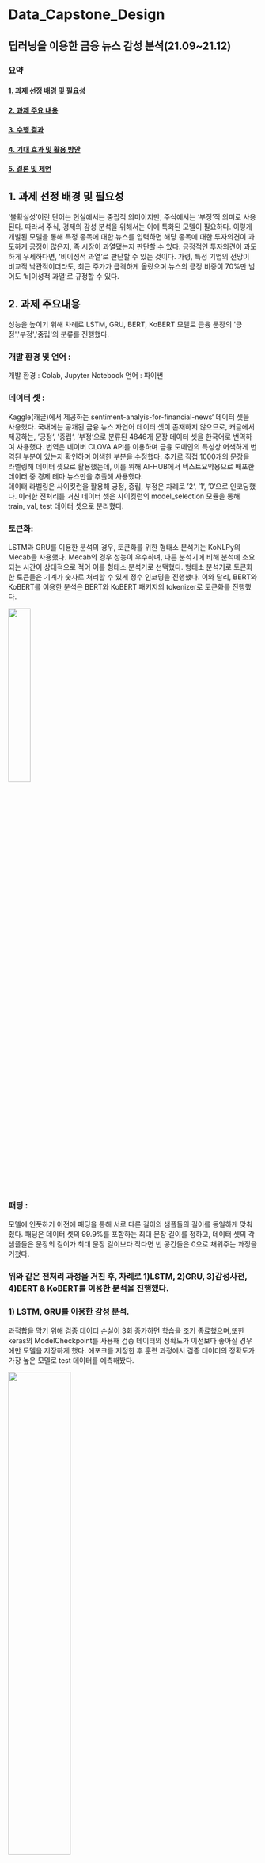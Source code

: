 # Data_Capstone_Design
## 딥러닝을 이용한 금융 뉴스 감성 분석(21.09~21.12)
### 요약
#### [1. 과제 선정 배경 및 필요성](#1-과제-선정-배경-및-필요성)
#### [2. 과제 주요 내용](#2-과제-주요내용)
#### [3. 수행 결과](#3-수행-결과-1)
#### [4. 기대 효과 및 활용 방안](#4-기대-효과-및-활용-방안-1)
#### [5. 결론 및 제언](#5-결론-및-제언-1)

## 1. 과제 선정 배경 및 필요성 
‘불확실성’이란 단어는 현실에서는 중립적 의미이지만, 주식에서는 ‘부정’적 의미로 사용된다. 따라서 주식, 경제의 감성 분석을 위해서는 이에 특화된 모델이 필요하다. 
이렇게 개발된 모델을 통해 특정 종목에 대한 뉴스를 입력하면 해당 종목에 대한 투자의견이 과도하게 긍정이 많은지, 즉 시장이 과열됐는지 판단할 수 있다. 
긍정적인 투자의견이 과도하게 우세하다면, ‘비이성적 과열’로 판단할 수 있는 것이다. 
가령, 특정 기업의 전망이 비교적 낙관적이더라도, 최근 주가가 급격하게 올랐으며 뉴스의 긍정 비중이 70%만 넘어도 ‘비이성적 과열’로 규정할 수 있다.

 ## 2. 과제 주요내용
 성능을 높이기 위해 차례로 LSTM, GRU, BERT, KoBERT 모델로 금융 문장의 '긍정','부정','중립'의 분류를 진행했다. 
 ### 개발 환경 및 언어 : 
 개발 환경 : Colab, Jupyter Notebook
 언어 : 파이썬
 ### 데이터 셋 :
Kaggle(캐글)에서 제공하는 sentiment-analyis-for-financial-news‘ 데이터 셋을 사용했다. 국내에는 공개된 금융 뉴스 자연어 데이터 셋이 존재하지 않으므로, 캐글에서 제공하는, ’긍정‘, ’중립‘, ’부정‘으로 분류된 4846개 문장 데이터 셋을 한국어로 번역하여 사용했다. 번역은 네이버 CLOVA API를 이용하며 금융 도메인의 특성상 어색하게 번역된 부분이 있는지 확인하며 어색한 부분을 수정했다. 추가로 직접 1000개의 문장을 라벨링해 데이터 셋으로 활용했는데, 이를 위해 AI-HUB에서 텍스트요약용으로 배포한 데이터 중 경제 테마 뉴스만을 추출해 사용했다.   
데이터 라벨링은 사이킷런을 활용해 긍정, 중립, 부정은 차례로 ’2‘, ’1‘, ’0‘으로 인코딩했다. 이러한 전처리를 거친 데이터 셋은 사이킷런의 model_selection 모듈을 통해 train, val, test 데이터 셋으로 분리했다.  
### 토큰화:
LSTM과 GRU를 이용한 분석의 경우, 토큰화를 위한 형태소 분석기는 KoNLPy의 Mecab을 사용했다. Mecab의 경우 성능이 우수하며, 다른 분석기에 비해 분석에 소요되는 시간이 상대적으로 적어 이를 형태소 분석기로 선택했다. 형태소 분석기로 토큰화한 토큰들은 기계가 숫자로 처리할 수 있게 정수 인코딩을 진행했다. 이와 달리, BERT와 KoBERT를 이용한 분석은 BERT와 KoBERT 패키지의 tokenizer로 토큰화를 진행했다.


<img src="https://user-images.githubusercontent.com/66895650/147273804-b7e1a537-a725-4a67-89b8-6157f6108478.png" width="30%" height="30%" />

### 패딩 : 
모델에 인풋하기 이전에 패딩을 통해 서로 다른 길이의 샘플들의 길이를 동일하게 맞춰줬다. 패딩은 데이터 셋의 99.9%를 포함하는 최대 문장 길이를 정하고, 데이터 셋의 각 샘플들은 문장의 길이가 최대 문장 길이보다 작다면 빈 공간들은 0으로 채워주는 과정을 거쳤다.

### 위와 같은 전처리 과정을 거친 후, 차례로 1)LSTM, 2)GRU, 3)감성사전, 4)BERT & KoBERT를 이용한 분석을 진행했다. 
### 1) LSTM, GRU를 이용한 감성 분석. 
과적합을 막기 위해 검증 데이터 손실이 3회 증가하면 학습을 조기 종료했으며,또한 keras의 ModelCheckpoint를 사용해 검증 데이터의 정확도가 이전보다 좋아질 경우에만 모델을 저장하게 했다. 에포크를 지정한 후 훈련 과정에서 검증 데이터의 정확도가 가장 높은 모델로 test 데이터를 예측해봤다. 


<img src="https://user-images.githubusercontent.com/66895650/147273024-ee7b9e85-114a-4b46-8f55-00491426e261.png" width="50%" height="50%" />

### 2) 직접 데이터 라벨링 
#### 캐글 데이터 셋이 4846개 뿐이란 한계 때문인지 정확도가 낮게 나왔고, 이를 극복하기 위해 직접 경제 뉴스 문장 1026개를 라벨링해 GRU분석을 진행해보았다. 
라벨링 과정에서 애매한 부분이 많이 존재했는데, 가령 금리가 인상했다는 뉴스는 은행주 입장에서는 긍정이고, 소비재주 입장에서는 부정이었다. 또한, 뉴스 내에 다수 존재하는 따옴표로 직접 인용된 표현들은 상당히 주관적이었다. 또한, 긍정과 부정이 섞인 문장이 다수 존재했는데, 가령, 현대차 관련 문장의 경우, 소형, SUV 부문에서는 매출이 증가했지만, 중형 세단 부문에서 매출이 감소했다는 문장은 긍/부정 모두를 내포하고 있었다. 따라서, 명백하게 모든 기업에 공통적으로 적용될 수 있는 문장을 선별해 직접 라벨링을 진행했다. 구체적으로, ’매출 원가와 재고가 증가했다‘와 같이 어떤 기업에도 부정적으로 적용될 수 있는 문장들은 부정 라벨링을 진행했고, 영업이익률의 증가, 판매량 증가, 매출액 증가, PER증가와 같은 문장은 긍정 라벨링을 진행했다. 하지만 데이터 셋을 1026개 추가했음에도 유의미한 성능 향상을 일어나지 않았다. 
#### 데이터 셋을 추가했음에도 성능 향상은 일어나지 않았기에 선행연구에서 주로 사용한 ’감성 사전‘ 방식과 ’전이학습‘방식을 새로 시도해보았다. 
### 3)감성사전
우선, 감성사전 제작을 위해 금융 뉴스 약 33 만 개의 문장에서 명사만을 추출해 빈도수를 카운팅했다. 최다 빈출 명사를 내림차순으로 정렬해봤고, 긍/부정의 경계가 모호한 단어, 또는 중립 의미를 가진 단어가 대다수를 차지했다. 이는 카운팅 기반 자연어 분석에서 당연한 결과로 볼 수 있는데, 이 문제를 해결하기 위해 선행연구 '기업 재무 분석을 위한 한국어 감성사전 구축' 에서는 본인들의 주관적 판단과 기존 감성 사전을 기준으로 긍/부정으로 분류했다고 한다. 하지만 개인적 주관으로 긍/부정을 분류하는 것은 머신러닝, 딥러닝 공부 목적과 맞지 않기에 ’전이학습‘ 방식을 남은 기간 시도해봤다. 
### 4) 전이학습 - BERT와 KoBERT
최종적으로 최근 자연어처리에서 가장 많이 활용되고 있는 pre-trained된 모델을 전이학습해 fine-tuning하는 방식을 시도해보았다. BERT의 다국어 버전 모델인 ’bert-base-multilingual-cased‘를 우선 사용해보았다. ’bert-base-multilingual-cased‘은 Google에서 발표한 BERT (Devlin et al., 2018)의 다국어 버전으로 104개 언어의 위키피디아 코퍼스를 모두 사용하여 pre-training을 진행한 모델인데, 한국어를 토큰화하는 과정에 한계를 보이는 모델이다. 따라서, BERT 분석 이후 SKT가 공개한 범용 자연어 모델인 KoBERT를 전이학습해 분석해보았다. 한편, 전이학습은 크게 ’네트워크 설계‘와 ’하이퍼 파라미터 조정‘을 통해 이루어진다. 선행 연구를 찾아본 결과, pre-trained된 BERT모델을 사용해 감성 분석을 할 경우 bert 분석 이전에 LSTM층을 추가하더라도 성능의 향상은 일어날 수 없음을 알게 됐고 따라서 하이퍼 파라미터 조정만을 했다. 최종적으로, 정확도는 0.839가 최대로 나왔다. 


<img src="https://user-images.githubusercontent.com/66895650/147272869-2ca72c59-4b46-4a1b-a8a0-4e6587fd4bf9.png" width="60%" height="60%" align="center" />

## 3. 수행 결과
### 모델 별 테스트 셋 정확도
|Model|Test Accuracy|
|---|---|
|LSTM|0.58|
|GRU|0.59|
|BERT|0.80|
|KoBERT| 0.839|

금융 뉴스를 긍정, 부정, 중립, 즉 3-class 분류하는 감성 분석은 처음 시도한 LSTM 모델에서 정확도가 0.58 밖에 안 나왔다. 이를 해결하기 위해 LSTM과 유사한 RNN 기반의 GRU모델로 분석을 해보았다. 하지만 정확도가 0.01 오르는 것에 그쳤다. 데이터 셋이 4846개 뿐이라 정확도가 낮게 나올 수 있을거란 가정 아래 금융 뉴스 문장 1000개를 직접 라벨링해 넣었지만 그럼에도 정확도는 향상되지 않았다. 


다음 시도로, 선행 연구에서 많이 사용한 ‘감성 사전’ 방식과 ‘전이 학습’ 방식을 사용했다. 우선 ‘2. 과제 주요내용’ 에도 썼듯, 감성 사전을 제작 시도했으나 내림 차순으로 정렬한 단어를 결국에는 인간의 주관으로 제작해야 했기에 머신러닝, 딥러닝 목적과 상이해 전이학습 방식을 시도했다. 


BERT의 ‘bert-base-multilingual-cased’모델을 캐글 데이터로 파인 튜닝한 결과 정확도가 0.80을 기록했다. 하지만 BERT가 가진 한국어 토큰 과정에서의 한계를 극복해 성능을 올리기 위해 국내 pre trained모델을 찾아보았고, ‘KoBERT’ 모델의 전이학습을 진행했다. KoBERT 모델을 캐글 데이터로 파인 튜닝한 결과 정확도가 0.839로 가장 높게 나왔다. 

#### 성능평가 : 
정확도가 가장 높게 나온 KoBERT 모델의 경우 정확도가 0.839가 나왔다. 금융 자연어 감성 분석의 벤치마크는 공개된 것이 없지만, 가장 유사한 최신 연구인, KB-ALBERT의 ‘네이버 영화 리뷰 데이터’ 대상 정확도(accuracy)가 89.62를 나타냈기 때문에 이에 준하는 성능을 냈다 평가했다. 한편, KB-ALBERT는 KB국민은행이 공개한 모델인데 국내에 공개된 금융 자연어 감성분석 모델 중 가장 정확한 모델로 여겨진다. 

아래의 사진은 임의로 수집한 네이버 뉴스 문장을 입력했더니 출력된 값이다. 


![image](https://user-images.githubusercontent.com/66895650/147274315-e6d67d45-30c6-45b5-928d-585b259bce23.png)



## 4. 기대 효과 및 활용 방안
### 1) 기대 효과
본 모델로 특정 종목의 긍/부정 비중을 파악해 해당 종목의 과열 여부를 확인할 수 있다. 또한 주가의 추세와 함께 분석한다면 종목의 매수, 매도 타이밍을 잡을 수 있다. 예를 들어, 특정 종목 관련 뉴스를 크롤링하여 모델로 분석해본 결과 긍정의 비중이 과도하게 높고, 지난 5일간 상승 폭이 과도하게 크다면 해당 종목이 과열됐다 판단하고 매도하여 이익을 볼 수 있다. 반대로, 주가가 하락세 임에도 모델 분석 결과 투자 의견이 과도하게 부정 비중이 높다면, 매수하여 이익을 볼 수 있다.
### 2) 활용 방안
긍/부정 비중과 주가 추세를 활용해 실제 투자에 활용할 수 있다. 본 연구로 도출할 수 있는 긍/부정 비중에 더해 활용할 주가의 추세는 증권사 API를 통해 가져올 수 있다. 이 두 가지로 국내에 상장한 코스피, 코스닥 약 2000개 종목을 전부 스크리닝하여 과도하게 상승 중이며 뉴스에서 과도하게 긍정적으로 평가하는 종목, 혹은 과도하게 하락 중이며 뉴스에서 과도하게 부정적으로 평가하는 종목을 선별해 매수/매도 전략을 짤 수 있다. 또한 꼭 상장된 모든 종목을 선별하지 않더라도 본인이 보유한 종목의 긍/부정 비중을 daily로 업데이트해주어서 본인 보유 종목의 매수, 매도의 지표가 될 수 있다. 
   
## 5. 결론 및 제언
본 연구는 국내 금융 뉴스의 감성분석을 통해 해당 종목에 대한 뉴스의 긍/부정 비중을 알아보고자 했다. LSTM, GRU 모델부터, BERT와 KoBERT 전이학습까지 하나씩 시도해나가며 점차 정확도를 높여나갔다. 연구하는 내내 데이터 셋을 얻기가 어려웠는데, KoBERT모델을 파인튜닝하는데 사용할 데이터 셋에 본 연구에서 사용한 뉴스뿐만 아니라 커뮤니티 내 댓글, 영상을 STT로 변환한 텍스트, 증권사 리포트와 같은 다양한 데이터를 포함시킨다면 금융 자연어 모델은 더욱 범용성을 띌 수 있을 것이다. 

## appendix 
### 감성 분석을 기반으로 주가를 예측하지 않은 이유
추가적으로 국내 선행 연구가 주로 주가 예측을 하려 시도했음에도 하지 않은 이유를 말하자면, 시계열 데이터로 주가를 예측하는 것은 현업에서도 논란이 많은 영역이다. 딥러닝의 다른 task에 비해서 주가 예측은 주가 데이터가 정상성(stationarity)를 만족하지 않기에 데이터의 양을 늘린다고 예측을 잘되는 분야도 아니다. 따라서 현재 미국 헤지펀드들은 초단기적인 수준의 트레이딩(scalping)에서만 딥러닝을 주로 활용하고 있는데, 코드를 최대한 효율적으로 짜고 망속도를 올리는 방식으로 거래가 1 밀리세컨초라도 빨리 체결하려는 쪽으로 모델이 개발되고 있다. 즉, 금융 뉴스가 아무리 최신이라 해도 나온지 몇 시간에서 며칠이 지난 데이터이기에 이미 모든 정보가 주가에 반영됐다 가정했고, 본 연구는 주가 예측에 금융 뉴스 감성분석을 이용하지 않기로 결정했다. 다만, 본 연구는 금융 뉴스의 중단기적 긍/부정 비중을 보임으로써 대중이 특정 종목에 관해 비이성적으로 열광하는지 여부를 긴 호흡에서 점검할 수 있도록 했다.


